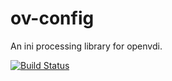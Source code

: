 # ov-config
An ini processing library for openvdi.

[![Build Status](https://travis-ci.com/boyuni/ov-config.svg?branch=master)](https://travis-ci.com/boyuni/ov-config)